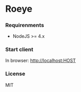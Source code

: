 # Roeye
##### 

### Requirenments
* NodeJS >= 4.x

### Start client
In browser:
[http://localhost:HOST](http://localhost:HOST)

### License
MIT